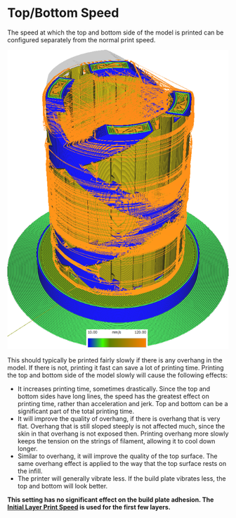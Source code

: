 Top/Bottom Speed
====
The speed at which the top and bottom side of the model is printed can be configured separately from the normal print speed.

![Various structures printed at different speeds](images/speed_difference.png)

This should typically be printed fairly slowly if there is any overhang in the model. If there is not, printing it fast can save a lot of printing time. Printing the top and bottom side of the model slowly will cause the following effects:
* It increases printing time, sometimes drastically. Since the top and bottom sides have long lines, the speed has the greatest effect on printing time, rather than acceleration and jerk. Top and bottom can be a significant part of the total printing time.
* It will improve the quality of overhang, if there is overhang that is very flat. Overhang that is still sloped steeply is not affected much, since the skin in that overhang is not exposed then. Printing overhang more slowly keeps the tension on the strings of filament, allowing it to cool down longer.
* Similar to overhang, it will improve the quality of the top surface. The same overhang effect is applied to the way that the top surface rests on the infill.
* The printer will generally vibrate less. If the build plate vibrates less, the top and bottom will look better.

**This setting has no significant effect on the build plate adhesion. The [Initial Layer Print Speed](speed_print_layer_0.md) is used for the first few layers.**